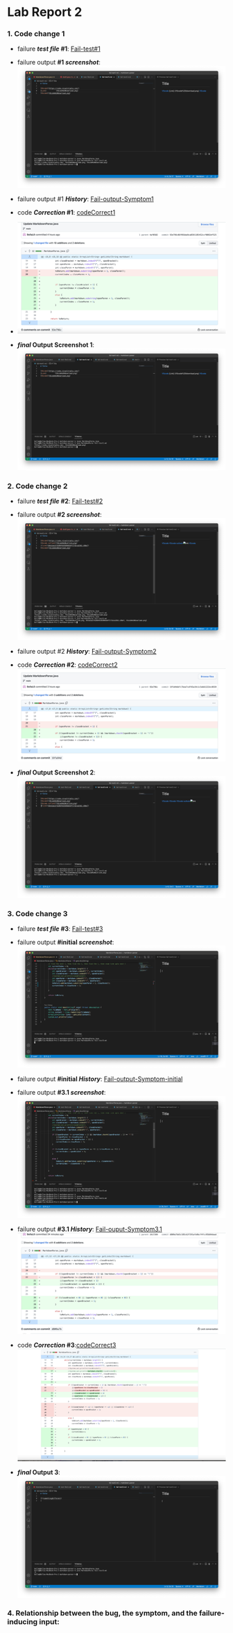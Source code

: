 # Lab Report 2

### 1. Code change 1

* failure **_test file_ #1**: [Fail-test#1](https://github.com/BellaL6/markdown-parser/blob/main/fail-test1.md)
* failure output **#1 _screenshot_**: ![Fail-test1-output](fail-test1.output.png) 
* failure output #1 **_History_**: [Fail-output-Symptom1](https://github.com/BellaL6/markdown-parser/commit/39b0e921f9115a0bb31da052a2f6f842f6f18daa?diff=unified)

* code **_Correction_ #1**: [codeCorrect1](https://github.com/BellaL6/markdown-parser/commit/93e796c86f056da9ca8591185452ccf0892df525)
* ![codeChangeHistory1](%231%20change.png)
* **_final_ Output Screenshot 1**: ![Correct-output#1](code1correct.png)


### 2. Code change 2
* failure **_test file_ #2**: [Fail-test#2](https://github.com/BellaL6/markdown-parser/blob/main/fail-test2.md)
* failure output **#2 _screenshot_**: ![Fail-test2-output](fail-test2.output.png)
* failure output #2 **_History_**: [Fail-output-Symptom2](https://github.com/BellaL6/markdown-parser/commit/4ab65f268d9a5def542307b6f85d052c2fabc4de)

* code **_Correction_ #2**: [codeCorrect2](https://github.com/BellaL6/markdown-parser/commit/19fa94dbfc7bea7cdf45a19c1c5ddd1222ec0559)
                            ![codeChangeHistory2](%232%20change.png)
* **_final_ Output Screenshot 2**: ![Correct-output#2](code2corect.png)


### 3. Code change 3
* failure **_test file_ #3**: [Fail-test#3](https://github.com/BellaL6/markdown-parser/blob/main/fail-test3.md)
* failure output **#initial _screenshot_**: ![Fail-test3-output](fail-test3.output.png)
* failure output **#initial _History_**: [Fail-output-Symptom-initial](https://github.com/BellaL6/markdown-parser/commit/3783845586368d46ce205580dc1a317f41eba7f1)

* failure output **#3.1 _screenshot_**:![Fail-output1](fail-test3.outputFail1.png)
* failure output **#3.1 _History_**: [Fail-ouput-Symptom3.1](https://github.com/BellaL6/markdown-parser/commit/d809a7bb5c185cb2f291afa9bcf4fcc95b84daad)
                                     ![codeChangeHistory3.1](%233.2%20change.png)

* code **_Correction_ #3**:[codeCorrect3](https://github.com/BellaL6/markdown-parser/commit/2d49b0babba2377af6c70d79170bffadfd3715a3)
                           ![codeChangeHistory3](%233.3%20change.png)
* **_final_ Output 3**: ![Correct-output#3](code3correct.png)


### 4. Relationship between the bug, the symptom, and the failure-inducing input: 





